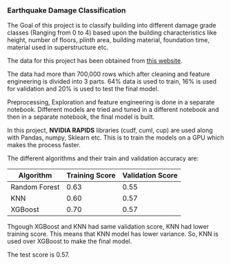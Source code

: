 ### Earthquake Damage Classification

The Goal of this project is to classify building into different damage grade classes (Ranging from 0 to 4) based upon the building characteristics like 
height, number of floors, plinth area, building material, foundation time, material used in superstructure etc.

The data for this project has been obtained from [this website](https://eq2015.npc.gov.np/). 

The data had more than 700,000 rows which after cleaning and feature engineering is divided into 3 parts. 64% data is used to train, 16% is used for 
validation and 20% is used to test the final model.

Preprocessing, Exploration and feature engineering is done in a separate notebook. Different models are tried and tuned in a different notebook and then 
in a separate notebook, the final model is built.

In this project, **NVIDIA RAPIDS** libraries (cudf, cuml, cup) are used along with Pandas, numpy, Sklearn etc. This is to train the models on a GPU which 
makes the process faster.

The different algorithms and their train and validation accuracy are:

                          
| Algorithm      | Training Score |  Validation Score |
| -----------    | -----------    |     ------------  |
| Random Forest  | 0.63          |     0.55              |
| KNN      | 0.60           |        0.57           |
| XGBoost  | 0.70           |        0.57           |

Thgough XGBoost and KNN had same validation score, KNN had lower training score. This means that KNN model has lower variance. So, KNN is used over XGBoost
to make the final model.

The test score is 0.57.
